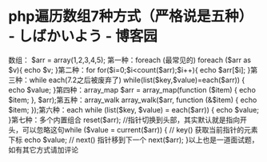 
# php遍历数组7种方式（严格说是五种） - しばかいよう - 博客园






数组：
\$arr = array(1,2,3,4,5);
第一种：foreach (最常见的)
foreach (\$arr as \$v){
echo \$v;
}第二种：for
for(\$i=0;\$i<count(\$arr);\$i++){
echo \$arr[\$i];
}第三种：while each(7.2之后被废弃了)
while(list(\$key,\$value)=each(\$arr))
{
echo \$value;
}第四种：array_map
\$arr = array_map(function (\$item) {
echo \$item;
}, \$arr);第五种：array_walk
array_walk(\$arr, function (&\$item) {
echo \$item;
});第六种：each
while (list(\$key, \$value) = each(\$arr)) {
    echo \$value;
}第七种：多个内置组合
reset(\$arr); //指针切换到头部，其实默认就是指向开头，可以忽略这句while (\$value = current(\$arr)) {
// key() 获取当前指针的元素下标
echo \$value;
// next() 指针移到下一个
next(\$arr);
}以上也是一道面试题，如有其它方式请加评论





